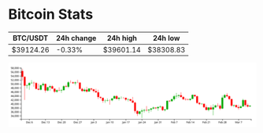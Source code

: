 # Bitcoin Stats

BTC/USDT|24h change|24h high|24h low|
|---|---|---|---|
|$39124.26|-0.33%|$39601.14|$38308.83|

<img src="./chart.svg">
